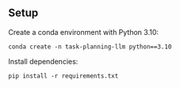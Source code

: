 ## Setup

Create a conda environment with Python 3.10:
```
conda create -n task-planning-llm python==3.10
```

Install dependencies:
```
pip install -r requirements.txt
```

